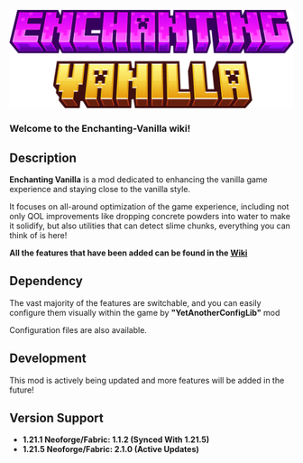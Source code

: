 ![title.png](https://github.com/pynickle/Enchanting-Vanilla-Architectury/blob/master/title.png?raw=true)

### Welcome to the Enchanting-Vanilla wiki!

## Description

**Enchanting Vanilla** is a mod dedicated to enhancing the vanilla game experience and staying close to the vanilla style.

It focuses on all-around optimization of the game experience, including not only QOL improvements like dropping concrete powders into water to make it solidify, but also utilities that can detect slime chunks, everything you can think of is here!

**All the features that have been added can be found in the [Wiki](https://github.com/pynickle/Enchanting-Vanilla/wiki)**

## Dependency

The vast majority of the features are switchable, and you can easily configure them visually within the game by **"YetAnotherConfigLib"** mod

Configuration files are also available.

## Development

This mod is actively being updated and more features will be added in the future!

## Version Support

* **1.21.1 Neoforge/Fabric: 1.1.2 (Synced With 1.21.5)**
* **1.21.5 Neoforge/Fabric: 2.1.0 (Active Updates)**


